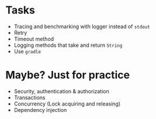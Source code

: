 # Tasks
* Tracing and benchmarking with logger instead of `stdout`
* Retry
* Timeout method
* Logging methods that take and return `String`
* Use `gradle`

# Maybe? Just for practice
* Security, authentication & authorization
* Transactions
* Concurrency (Lock acquiring and releasing)
* Dependency injection
